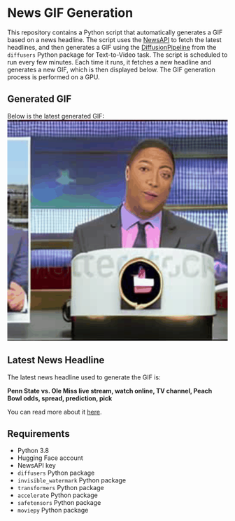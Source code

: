 # News GIF Generation
This repository contains a Python script that automatically generates a GIF based on a news headline. The script uses the [NewsAPI](https://newsapi.org/) to fetch the latest headlines, and then generates a GIF using the [DiffusionPipeline](https://github.com/huggingface/diffusers) from the `diffusers` Python package for Text-to-Video task.
The script is scheduled to run every few minutes. Each time it runs, it fetches a new headline and generates a new GIF, which is then displayed below. The GIF generation process is performed on a GPU.

## Generated GIF
Below is the latest generated GIF:
![Generated GIF](output.gif?raw=true&v=1704044019)

## Latest News Headline
The latest news headline used to generate the GIF is:

**Penn State vs. Ole Miss live stream, watch online, TV channel, Peach Bowl odds, spread, prediction, pick**

You can read more about it [here](https://www.cbssports.com/college-football/news/penn-state-vs-ole-miss-live-stream-watch-online-tv-channel-peach-bowl-odds-spread-prediction-pick/).

## Requirements
- Python 3.8
- Hugging Face account
- NewsAPI key
- `diffusers` Python package
- `invisible_watermark` Python package
- `transformers` Python package
- `accelerate` Python package
- `safetensors` Python package
- `moviepy` Python package
